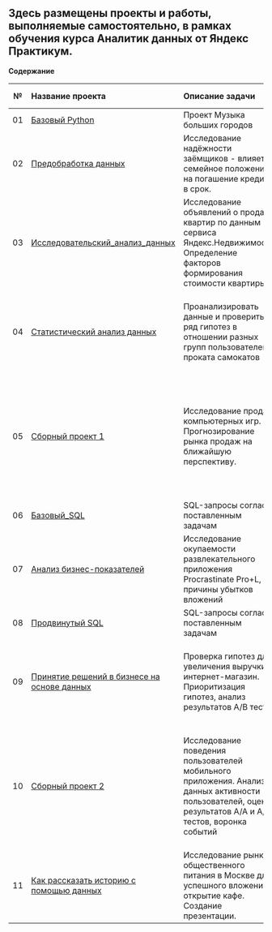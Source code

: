 ## Здесь размещены проекты и работы, выполняемые самостоятельно, в рамках обучения курса Аналитик данных от Яндекс Практикум.

**Содержание**

|№| Название проекта              | Описание задачи           | Навыки и инструменты                   |
|:--:| :--------------------------------- | :----------------------------------- |:---------------------------|
|01 | [Базовый Python]()| Проект Музыка больших городов| Python, Pandas |
| 02 | [Предобработка данных](https://github.com/kolom83/yandex-praktikum/tree/master/02%20%D0%BF%D1%80%D0%B5%D0%B4%D0%BE%D0%B1%D1%80%D0%B0%D0%B1%D0%BE%D1%82%D0%BA%D0%B0%20%D0%B4%D0%B0%D0%BD%D0%BD%D1%8B%D1%85)|Исследование надёжности заёмщиков - влияет ли семейное положение на погашение кредита в срок. | Pandas, Python, Pymystem3, Counter, предобработка данных|
| 03 | [Исследовательский_анализ_данных]() | Исследование объявлений о продаже квартир по данным сервиса Яндекс.Недвижимость. Определение факторов формирования стоимости квартиры. | Python, Pandas,  Matplotlib, исследовательский анализ, визуализация данных, предобработка данных |
| 04 | [Статистический анализ данных]() | Проанализировать данные и проверить ряд гипотез в отношении разных групп пользователей проката самокатов | Python, Pandas, Matplotlib, NumPy, SciPy, описательная статистика, проверка статистических гипотез |
| 05 | [Сборный проект 1]() |  Исследование продаж компьютерных игр. Прогнозирование рынка продаж на ближайшую перспективу.  | Python, Pandas, Matplotlib, NumPy, SciPy, предобработка данных, исследовательский анализ, описательная статистика, проверка статистических гипотез |
| 06 |  [Базовый_SQL]() | SQL-запросы согласно поставленным задачам| PostgreSQL |
| 07 |  [Анализ бизнес-показателей]() |Исследование окупаемости развлекательного приложения Procrastinate Pro+L,  причины убытков вложений| Python, Pandas, Matplotlib, Seaborn, Datetime, NumPy, когортный анализ, юнит-экономика, продуктовые метрики |
| 08 |   [Продвинутый SQL]() | SQL-запросы согласно поставленным задачам | PostgreSQL |
| 09 |   [Принятие решений в бизнесе на основе данных ]() | Проверка гипотез для увеличения выручки интернет-магазин. Приоритизация гипотез, анализ результатов А/В теста | Python, Pandas, Matplotlib, Datetime, NumPy, SciPy, А/В-тестирование, проверка статистических гипотез |
| 10 |   [Сборный проект 2 ]() | Исследование поведения пользователей мобильного приложения. Анализ данных активности пользователей, оценка результатов А/А и А/В тестов, воронка событий | Python, Pandas, Matplotlib, Seaborn, Plotly, Datetime, Math, NumPy, событийная аналитика, продуктовые метрики, проверка статистических гипотез, визуализация данных|
| 11 |  [Как рассказать историю с помощью данных ]()  | Исследование рынка общественного питания в Москве для успешного вложения в открытие кафе. Создание презентации.| Python, Pandas, Matplotlib, Seaborn, Plotly, Datetime, Requests, BytesIO, визуализация данных, создание презентации|
